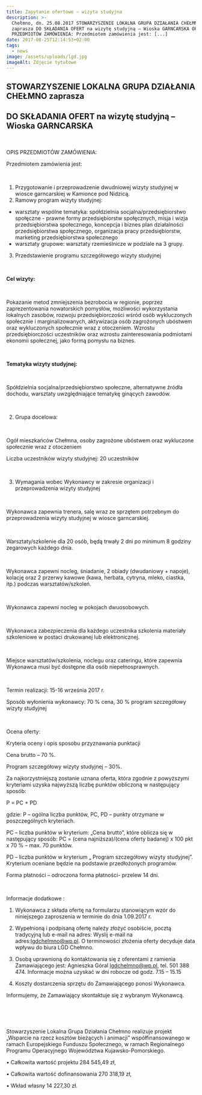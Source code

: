 ```yaml
---
title: Zapytanie ofertowe – wizyta studyjna
description: >-
  Chełmno, dn. 25.08.2017 STOWARZYSZENIE LOKALNA GRUPA DZIAŁANIA CHEŁMNO
  zaprasza DO SKŁADANIA OFERT na wizytę studyjną – Wioska GARNCARSKA OPIS
  PRZEDMIOTÓW ZAMÓWIENIA: Przedmiotem zamówienia jest: [...]
date: 2017-08-25T12:14:53+02:00
tags:
  - news
image: /assets/uploads/lgd.jpg
imageAlt: Zdjęcie tytułowe
---
```

## STOWARZYSZENIE LOKALNA GRUPA DZIAŁANIA CHEŁMNO zaprasza

## DO SKŁADANIA OFERT na wizytę studyjną – Wioska GARNCARSKA

<br>

OPIS PRZEDMIOTÓW ZAMÓWIENIA:

Przedmiotem zamówienia jest:

<br>

1. Przygotowanie i przeprowadzenie dwudniowej wizyty studyjnej w wiosce garncarskiej w Kamionce pod Nidzicą.
2. Ramowy program wizyty studyjnej:

* warsztaty wspólne tematyka: spółdzielnia socjalna/przedsiębiorstwo społęczne - prawne formy przedsiębiorstw społęcznych, misja i wizja przedsiębiorstwa społecznego, koncepcja i biznes plan działalności przedsiębiorstwa społęcznego, organizacja pracy przedsiębiorstw, marketing przedsiębiorstwa społecznego
* warsztaty grupowe: warsztaty rzemieślnicze w podziale na 3 grupy.

3. Przedstawienie programu szczegółowego wizyty studyjnej

<br>

**Cel wizyty:**

<br>

Pokazanie metod zmniejszenia bezrobocia w regionie, poprzez zaprezentowania nowatorskich pomysłów, możliwości wykorzystania lokalnych zasobów, rozwoju przedsiębiorczości wśród osób wykluczonych społecznie i marginalizowanych, aktywizacja osób zagrożonych ubóstwem oraz wykluczonych społecznie wraz z otoczeniem. Wzrostu przedsiębiorczości uczestników oraz wzrostu zainteresowania podmiotami ekonomii społecznej, jako formą pomysłu na biznes.

<br>

**Tematyka wizyty studyjnej:**

<br>

Spółdzielnia socjalna/przedsiębiorstwo społeczne, alternatywne źródła dochodu, warsztaty uwzględniające tematykę ginących zawodów.

<br>

2. Grupa docelowa:

<br>

Ogół mieszkańców Chełmna, osoby zagrożone ubóstwem oraz wykluczone społecznie wraz z otoczeniem



Liczba uczestników wizyty studyjnej: 20 uczestników

<br>

3. Wymagania wobec Wykonawcy w zakresie organizacji i przeprowadzenia wizyty studyjnej

<br>

Wykonawca zapewnia trenera, salę wraz ze sprzętem potrzebnym do przeprowadzenia wizyty studyjnej w wiosce garncarskiej.

<br>

Warsztaty/szkolenie dla 20 osób, będą trwały 2 dni po minimum 8 godziny zegarowych każdego dnia.

<br>

Wykonawca zapewni nocleg, śniadanie, 2 obiady (dwudaniowy + napoje), kolację oraz 2 przerwy kawowe (kawa, herbata, cytryna, mleko, ciastka, itp.) podczas warsztatów/szkoleń.

<br>

Wykonawca zapewni nocleg w pokojach dwuosobowych.

<br>

Wykonawca zabezpieczenia dla każdego uczestnika szkolenia materiały szkoleniowe w postaci drukowanej lub elektronicznej.

<br>

Miejsce warsztatów/szkolenia, noclegu oraz cateringu, które zapewnia Wykonawca musi być dostępne dla osób niepełnosprawnych.

<br>

Termin realizacji: 15-16 września 2017 r.



Sposób wyłonienia wykonawcy: 70 % cena, 30 % program szczegółowy wizyty studyjnej

<br>

Ocena oferty: 

Kryteria oceny i opis sposobu przyznawania punktacji



Cena brutto – 70 %.



Program szczegółowy wizyty studyjnej – 30%.



Za najkorzystniejszą zostanie uznana oferta, która zgodnie z powyższymi kryteriami uzyska najwyższą liczbę punktów obliczoną w następujący sposób:



P = PC + PD



gdzie: P – ogólna liczba punktów, PC, PD – punkty otrzymane w poszczególnych kryteriach.



PC – liczba punktów w kryterium: „Cena brutto”, które oblicza się w następujący sposób: PC = (cena najniższa)/(cena oferty badanej) x 100 pkt x 70 % – max. 70 punktów.



PD – liczba punktów w kryterium „ Program szczegółowy wizyty studyjnej”. Kryterium oceniane będzie na podstawie przedłożonych programów.



Forma płatności – odroczona forma płatności- przelew 14 dni.

<br>

Informacje dodatkowe :

1. Wykonawca z składa ofertę na formularzu stanowiącym wzór do niniejszego zaproszenia w terminie do dnia 1.09.2017 r.

2. Wypełnioną i podpisaną ofertę należy złożyć osobiście, pocztą tradycyjną lub e-mail na adres: Wyslij e-mail na adres:lgdchelmno@wp.pl. O terminowości złożenia oferty decyduje data wpływu do biura LGD Chełmno.

3. Osobą uprawnioną do kontaktowania się z oferentami z ramienia Zamawiającego jest: Agnieszka Góral lgdchelmno@wp.pl, tel. 501 388 474. Informacje można uzyskać w dni robocze od godz. 7.15 – 15.15



4. Koszty dostarczenia sprzętu do Zamawiającego ponosi Wykonawca.



Informujemy, że Zamawiający skontaktuje się z wybranym Wykonawcą.

<br>

<br>

<br>

Stowarzyszenie Lokalna Grupa Działania Chełmno realizuje projekt „Wsparcie na rzecz kosztów bieżących i animacji” współfinansowanego w ramach Europejskiego Funduszu Społecznego, w ramach Regionalnego Programu Operacyjnego Województwa Kujawsko-Pomorskiego.



• Całkowita wartość projektu 284 545,49 zł,



• Całkowita wartość dofinansowania 270 318,19 zł,



• Wkład własny 14 227,30 zł.
